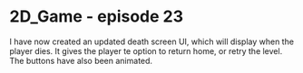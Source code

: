 # 2D_Game - episode 23

I have now created an updated death screen UI, which will display when the player dies. It gives the player te option to return home, or retry the level. The buttons have also been animated.
